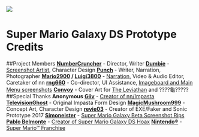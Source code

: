 ![ㅤㅤㅤㅤ](https://files.catbox.moe/tdprcu.png)
# Super Mario Galaxy DS Prototype Credits
##Project Members
**[NumberCruncher](https://numbercruncher.newgrounds.com/)** - Director, Writer
**[Dumbie](https://dumbiedumbie.newgrounds.com/)** - [Screenshot Artist](https://www.newgrounds.com/art/view/dumbiedumbie/super-mario-galaxy-ds), Character Design
**[Punch](https://ohhowboringofme56.newgrounds.com/)** - Writer, Narration, Photographer
**[Mario2900](https://www.youtube.com/@Mario2900) / [Luigi3800](https://www.youtube.com/@Luigi2900)** - [Narr](https://www.newgrounds.com/audio/listen/1275283)[ation](https://www.youtube.com/watch?v=3-RJh5lTHMQ), Video & Audio Editor, Caretaker of nn
**[rng660](https://rng660.newgrounds.com/)** - Co-director, UI Assistance, [Imageboard and Main Menu screenshots](https://www.newgrounds.com/art/view/rng660/mario-if-he-was-more-evil-than-that-time-when-he-stepped-on-luigi-s-shoe)
**[Convoy](https://convoy1709.newgrounds.com/)** - Cover Art for [The Leviathan](https://www.newgrounds.com/art/view/convoy1709/the-leviathan-cover-art) and ????龜?????
##Special Thanks
**Anonymous**
**[Giiv](https://m.youtube.com/channel/UCJHYXefsQLKRMhhtkii_TKw)** - [Creator of nn/Impasta](https://rentry.org/impastann)
**[TelevisionGhost](https://televisionghost.newgrounds.com/)** - Original Impasta Form Design
**[MagicMushroom999](https://magicmushroom999.newgrounds.com/)** - Concept Art, Character Design
**[revie03](https://revie03.newgrounds.com/)** - Creator of EXE/Faker and Sonic Prototype 2017
**[Simoneister](https://wiki.mfgg.net/index.php?title=Simoneister)** - [Super Mario Galaxy Beta Screenshot Rips](https://shorturl.at/rRWX0)
**[Pablo Belmonte](https://www.youtube.com/@Pabl0Belm0nte)** - [Creator of Super Mario Galaxy DS Hoax](https://youtu.be/EfHDSrNjUA8?si=sGDOnacCfaCrjnMt)
**[Nintendo®](https://www.nintendo.com/)** - [Super Mario™ Franchise](https://www.nintendo.com/us/store/products/super-mario-bros-wonder-switch/)